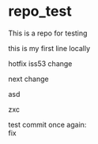 repo_test
=========

This is a repo for testing

this is my first line locally

hotfix
iss53 change

next change

asd

zxc


test commit once again:  
fix
